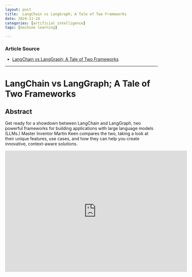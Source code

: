 ```yaml
---
layout: post
title:  LangChain vs LangGraph; A Tale of Two Frameworks
date: 2024-11-19
categories: [artificial intelligence]
tags: [machine learning]

---
```


### Article Source


* [LangChain vs LangGraph; A Tale of Two Frameworks](https://www.youtube.com/watch?v=qAF1NjEVHhY)

---


# LangChain vs LangGraph; A Tale of Two Frameworks


## Abstract

Get ready for a showdown between LangChain and LangGraph, two powerful frameworks for building applications with large language models (LLMs.) Master Inventor Martin Keen compares the two, taking a look at their unique features, use cases, and how they can help you create innovative, context-aware solutions.

<iframe width="600" height="400" src="https://www.youtube.com/embed/qAF1NjEVHhY?si=Rx9XkJpQBEKSzpdt" title="YouTube video player" frameborder="0" allow="accelerometer; autoplay; clipboard-write; encrypted-media; gyroscope; picture-in-picture; web-share" referrerpolicy="strict-origin-when-cross-origin" allowfullscreen></iframe>